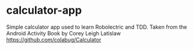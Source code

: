 # calculator-app
Simple calculator app used to learn Robolectric and TDD.
Taken from the Android Activity Book by Corey Leigh Latislaw https://github.com/colabug/Calculator
